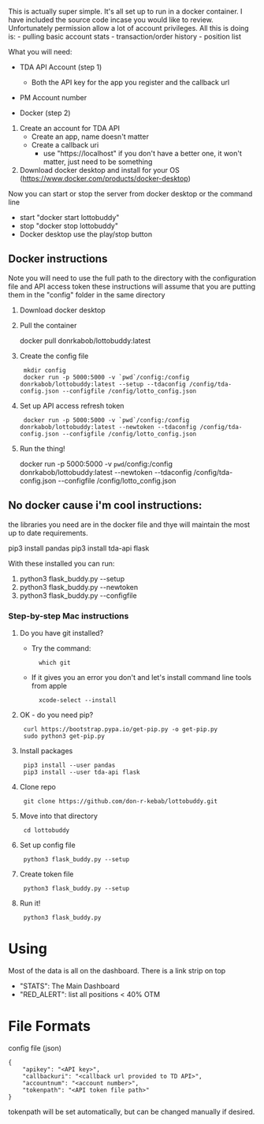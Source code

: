 This is actually super simple. It's all set up to run in a docker container. I have included the source code
incase you would like to review. Unfortunately permission allow a lot of account privileges. All this is doing is:
    - pulling basic account stats
    - transaction/order history
    - position list

What you will need:

- TDA API Account (step 1)
  
  	- Both the API key for the app you register and the callback url
- PM Account number
- Docker (step 2)

1. Create an account for TDA API
	- Create an app, name doesn't matter
	- Create a callback uri 
		- use "https://localhost" if you don't have a better one, it won't matter, just need to be something
2. Download docker desktop and install for your OS (https://www.docker.com/products/docker-desktop)

Now you can start or stop the server from docker desktop or the command line
- start "docker start lottobuddy"
- stop "docker stop lottobuddy"
- Docker desktop use the play/stop button

## Docker instructions

Note you will need to use the full path to the directory with
the configuration file and API access token these instructions will
assume that you are putting them in the "config" folder in the same directory

1. Download docker desktop
2. Pull the container

	docker pull donrkabob/lottobuddy:latest

3. Create the config file

		mkdir config
		docker run -p 5000:5000 -v `pwd`/config:/config donrkabob/lottobuddy:latest --setup --tdaconfig /config/tda-config.json --configfile /config/lotto_config.json
   	
4. Set up API access refresh token

		docker run -p 5000:5000 -v `pwd`/config:/config donrkabob/lottobuddy:latest --newtoken --tdaconfig /config/tda-config.json --configfile /config/lotto_config.json

5. Run the thing!

   	docker run -p 5000:5000 -v `pwd`/config:/config donrkabob/lottobuddy:latest --newtoken --tdaconfig /config/tda-config.json --configfile /config/lotto_config.json
		
		

	

## No docker cause i'm cool instructions:

the libraries you need are in the docker file and thye will maintain the most up to date requirements.

pip3 install pandas
pip3 install tda-api flask

With these installed you can run:

1. python3 flask_buddy.py --setup
2. python3 flask_buddy.py --newtoken
3. python3 flask_buddy.py --configfile 

### Step-by-step Mac instructions

1. Do you have git installed?
	- Try the command: 
	  
			which git
	  
	- If it gives you an error you don't and let's install command line tools from apple 
	  	
			xcode-select --install
	
2. OK - do you need pip?

		curl https://bootstrap.pypa.io/get-pip.py -o get-pip.py
		sudo python3 get-pip.py

3. Install packages
	
		pip3 install --user pandas
		pip3 install --user tda-api flask

4. Clone repo

		git clone https://github.com/don-r-kebab/lottobuddy.git

5. Move into that directory

		cd lottobuddy

6. Set up config file

		python3 flask_buddy.py --setup

7. Create token file

		python3 flask_buddy.py --setup

8. Run it!

		python3 flask_buddy.py


	

# Using

Most of the data is all on the dashboard. There is a link strip on top 
- "STATS": The Main Dashboard
- "RED_ALERT": list all positions < 40% OTM

# File Formats

config file (json)

	{
		"apikey": "<API key>", 
		"callbackuri": "<callback url provided to TD API>", 
		"accountnum": "<account number>", 
		"tokenpath": "<API token file path>"
	}

tokenpath will be set automatically, but can be changed manually if desired.